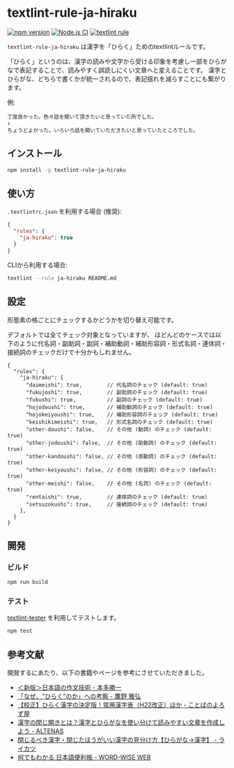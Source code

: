 # textlint-rule-ja-hiraku

[![npm version](https://badge.fury.io/js/textlint-rule-ja-hiraku.svg)](https://badge.fury.io/js/textlint-rule-ja-hiraku)
[![Node.js CI](https://github.com/akiomik/textlint-rule-ja-hiraku/actions/workflows/ci.yml/badge.svg)](https://github.com/akiomik/textlint-rule-ja-hiraku/actions/workflows/ci.yml)
[![textlint rule](https://img.shields.io/badge/textlint-fixable-green.svg?style=social)](https://textlint.github.io/) 

`textlint-rule-ja-hiraku` は漢字を「ひらく」ためのtextlintルールです。

「ひらく」というのは、漢字の読みや文字から受ける印象を考慮し一部をひらがなで表記することで、読みやすく誤読しにくい文章へと変えることです。
漢字とひらがな、どちらで書くかが統一されるので、表記揺れを減らすことにも繋がります。

例:

```
丁度良かった。色々話を聞いて頂きたいと思っていた所でした。
↓
ちょうどよかった。いろいろ話を聞いていただきたいと思っていたところでした。
```

## インストール

```bash
npm install -g textlint-rule-ja-hiraku
```

## 使い方

`.textlintrc.json` を利用する場合 (推奨):

```json
{
  "rules": {
    "ja-hiraku": true
  }
}
```

CLIから利用する場合:

```bash
textlint --rule ja-hiraku README.md
```

## 設定

形態素の格ごとにチェックするかどうかを切り替え可能です。

デフォルトでは全てチェック対象となっていますが、
ほどんどのケースでは以下のように代名詞・副助詞・副詞・補助動詞・補助形容詞・形式名詞・連体詞・接続詞のチェックだけで十分かもしれません。

```jsonc
{
  "rules": {
    "ja-hiraku": {
      "daimeishi": true,        // 代名詞のチェック (default: true)
      "fukujoshi": true,        // 副助詞のチェック (default: true)
      "fukushi": true,          // 副詞のチェック (default: true)
      "hojodoushi": true,       // 補助動詞のチェック (default: true)
      "hojokeiyoushi": true,    // 補助形容詞のチェック (default: true)
      "keishikimeishi": true,   // 形式名詞のチェック (default: true)
      "other-doushi": false,    // その他 (動詞) のチェック (default: true)
      "other-jodoushi": false,  // その他 (助動詞) のチェック (default: true)
      "other-kandoushi": false, // その他 (感動詞) のチェック (default: true)
      "other-keiyoushi": false, // その他 (形容詞) のチェック (default: true)
      "other-meishi": false,    // その他 (名詞) のチェック (default: true)
      "rentaishi": true,        // 連体詞のチェック (default: true)
      "setsuzokushi": true,     // 接続詞のチェック (default: true)
    },
  }
}
```

## 開発

### ビルド

```bash
npm run build
```

### テスト

[textlint-tester](https://github.com/textlint/textlint-tester) を利用してテストします。

```bash
npm test
```

## 参考文献

開発するにあたり、以下の書籍やページを参考にさせていただきました。

- [＜新版＞日本語の作文技術 - 本多勝一](https://publications.asahi.com/ecs/detail/?item_id=17593)
- [「なぜ、“ひらく”のか」への考察 - 鷹野 雅弘](https://note.com/swwwitch/n/n105a095c0687)
- [【校正】ひらく漢字の決定版！常用漢字表（H22改正）ほか - ことばのよろず屋](https://kotobanoyorozuya.com/hiraku-ichiran/)
- [漢字の閉じ開きとは？漢字とひらがなを使い分けて読みやすい文章を作成しよう - ALTENAS](https://altenas.jp/blog/chinese-characters-close-up-or-open)
- [閉じるべき漢字・閉じたほうがいい漢字の見分け方【ひらがな→漢字】 - ライカツ](https://lifelikewriter.com/hiragana-kanji-rules/)
- [何でもわかる 日本語便利帳 - WORD-WISE WEB](https://dictionary.sanseido-publ.co.jp/dict/ssd36029)
